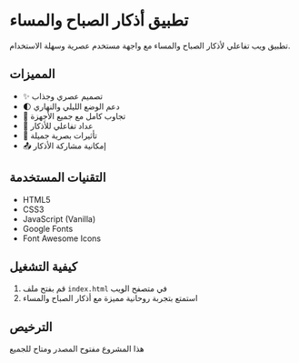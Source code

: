 # تطبيق أذكار الصباح والمساء

تطبيق ويب تفاعلي لأذكار الصباح والمساء مع واجهة مستخدم عصرية وسهلة الاستخدام.

## المميزات
- ✨ تصميم عصري وجذاب
- 🌓 دعم الوضع الليلي والنهاري
- 📱 تجاوب كامل مع جميع الأجهزة
- 🔄 عداد تفاعلي للأذكار
- 💫 تأثيرات بصرية جميلة
- 📤 إمكانية مشاركة الأذكار

## التقنيات المستخدمة
- HTML5
- CSS3
- JavaScript (Vanilla)
- Google Fonts
- Font Awesome Icons

## كيفية التشغيل
1. قم بفتح ملف `index.html` في متصفح الويب
2. استمتع بتجربة روحانية مميزة مع أذكار الصباح والمساء

## الترخيص
هذا المشروع مفتوح المصدر ومتاح للجميع
